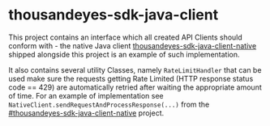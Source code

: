 # thousandeyes-sdk-java-client

This project contains an interface which all created API Clients should conform with - the native
Java
client [thousandeyes-sdk-java-client-native](https://github.com/thousandeyes/thousandeyes-sdk-java/tree/main/thousandeyes-sdk-java-client-native)
shipped alongside this project is an example of such implementation.

It also contains several utility Classes, namely `RateLimitHandler` that can be used make sure
the requests getting Rate Limited (HTTP response status code == 429) are automatically retried after
waiting the appropriate amount of time. For an example of implementation
see `NativeClient.sendRequestAndProcessResponse(...)` from
the [#thousandeyes-sdk-java-client-native](https://github.com/thousandeyes/thousandeyes-sdk-java/tree/main/thousandeyes-sdk-java-client-native)
project.




